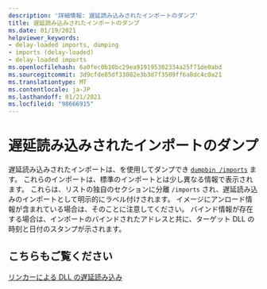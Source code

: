 ```yaml
---
description: '詳細情報: 遅延読み込みされたインポートのダンプ'
title: 遅延読み込みされたインポートのダンプ
ms.date: 01/19/2021
helpviewer_keywords:
- delay-loaded imports, dumping
- imports (delay-loaded)
- delay-loaded imports
ms.openlocfilehash: 6a0fec0b10bc29ea919195302334a25f71de0abd
ms.sourcegitcommit: 3d9cfde85df33002e3b3d7f3509ff6a8dc4c0a21
ms.translationtype: MT
ms.contentlocale: ja-JP
ms.lasthandoff: 01/21/2021
ms.locfileid: "98666915"
---
```

# <a name="dump-delay-loaded-imports"></a>遅延読み込みされたインポートのダンプ

遅延読み込みされたインポートは、を使用してダンプでき [`dumpbin /imports`](imports-dumpbin.md) ます。 これらのインポートは、標準のインポートとは少し異なる情報で表示されます。 これらは、リストの独自のセクションに分離 `/imports` され、遅延読み込みのインポートとして明示的にラベル付けされます。 イメージにアンロード情報が含まれている場合は、そのことに注意してください。 バインド情報が存在する場合は、インポートのバインドされたアドレスと共に、ターゲット DLL の時刻と日付のスタンプが示されます。

## <a name="see-also"></a>こちらもご覧ください

[リンカーによる DLL の遅延読み込み](linker-support-for-delay-loaded-dlls.md)
